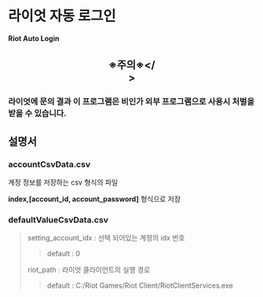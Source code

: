 # 라이엇 자동 로그인

__Riot Auto Login__  
## <center>※주의※</<center>>  
### 라이엇에 문의 결과 이 프로그램은 비인가 외부 프로그램으로 사용시 처벌을 받을 수 있습니다.  

## 설명서

### accountCsvData.csv
계정 정보를 저장하는 csv 형식의 파일

__index,[account_id, account_password]__ 형식으로 저장

### defaultValueCsvData.csv
> setting_account_idx : 선택 되어있는 계정의 idx 번호  
> > default : 0  
> 
> riot_path : 라이엇 클라이언트의 실행 경로  
> > default : C:/Riot Games/Riot Client/RiotClientServices.exe  
